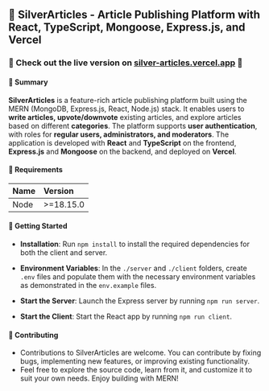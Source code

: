 ## 📕 SilverArticles - Article Publishing Platform with React, TypeScript, Mongoose, Express.js, and Vercel

### 🚨 Check out the live version on [silver-articles.vercel.app](https://silver-articles.vercel.app) 🚨

#### 📌 Summary

**SilverArticles** is a feature-rich article publishing platform built using the MERN (MongoDB, Express.js, React, Node.js) stack. It enables users to **write articles, upvote/downvote** existing articles, and explore articles based on different **categories**. The platform supports **user authentication**, with roles for **regular users, administrators, and moderators**. The application is developed with **React** and **TypeScript** on the frontend, **Express.js** and **Mongoose** on the backend, and deployed on **Vercel**.

#### 📌 Requirements

| Name | Version   |
| ---- | :-------- |
| Node | >=18.15.0 |

#### 📌 Getting Started

- **Installation**: Run `npm install` to install the required dependencies for both the client and server.

- **Environment Variables**: In the `./server` and `./client` folders, create `.env` files and populate them with the necessary environment variables as demonstrated in the `env.example` files.

- **Start the Server**: Launch the Express server by running `npm run server`.

- **Start the Client**: Start the React app by running `npm run client`.

#### 📌 Contributing

- Contributions to SilverArticles are welcome. You can contribute by fixing bugs, implementing new features, or improving existing functionality.
- Feel free to explore the source code, learn from it, and customize it to suit your own needs. Enjoy building with MERN!
